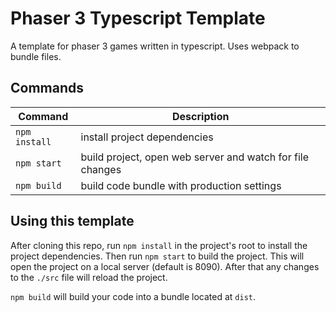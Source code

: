 # Phaser 3 Typescript Template

A template for phaser 3 games written in typescript. Uses webpack to bundle files. 

## Commands

| Command           | Description                                               |
|-------------------|-----------------------------------------------------------|
| ```npm install``` | install project dependencies                              |
| ```npm start```   | build project, open web server and watch for file changes |
| ```npm build```   | build code bundle with production settings                |

## Using this template

After cloning this repo, run ``npm install`` in the project's root to install the project dependencies. Then run ``npm start`` to build the project. This will open the project on a local server (default is 8090). After that any changes to the ``./src`` file will reload the project. 

``npm build`` will build your code into a bundle located at ``dist``.
